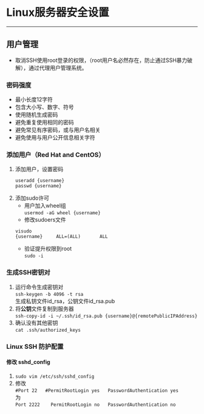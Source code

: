 # Linux服务器安全设置
***
## 用户管理  
* 取消SSH使用root登录的权限，（root用户名必然存在，防止通过SSH暴力破解），通过代理用户管理系统。
### 密码强度
* 最小长度12字符
* 包含大小写、数字、符号
* 使用随机生成密码
* 避免重复使用相同的密码
* 避免常见有序密码，或与用户名相关
* 避免使用与用户公开信息相关字符

### 添加用户（Red Hat and CentOS）
1.  添加用户，设置密码
    ```
    useradd {username}
    passwd {username} 
    ```
2. 添加sudo许可
    * 用户加入wheel组  
    ```usermod -aG wheel {username}```
    * 修改sudoers文件  
    ```
    visudo
    {username}     ALL=(ALL)       ALL
    ```
    * 验证提升权限到root  
    ```sudo -i```

### 生成SSH密钥对
1. 运行命令生成密钥对  
```ssh-keygen -b 4096 -t rsa```  
  生成私钥文件id_rsa，公钥文件id_rsa.pub
2. 将**公钥**文件复制到服务器  
  ```ssh-copy-id -i ~/.ssh/id_rsa.pub {username}@{remotePublicIPAddress}```  
  3. 确认没有其他密钥  
  ```cat .ssh/authorized_keys```
  
  ### Linux SSH 防护配置
  #### 修改 sshd_config
  1. ```sudo vim /etc/ssh/sshd_config```
  2. 修改  
    ```
    #Port 22  
    #PermitRootLogin yes  
    PasswordAuthentication yes  
    ```  
    为  
    ```
    Port 2222   
    PermitRootLogin no  
    PasswordAuthentication no  
    ```  

